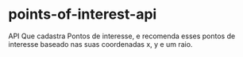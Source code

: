# points-of-interest-api
API Que cadastra Pontos de interesse, e recomenda esses pontos de interesse baseado nas suas coordenadas x, y e um raio.
